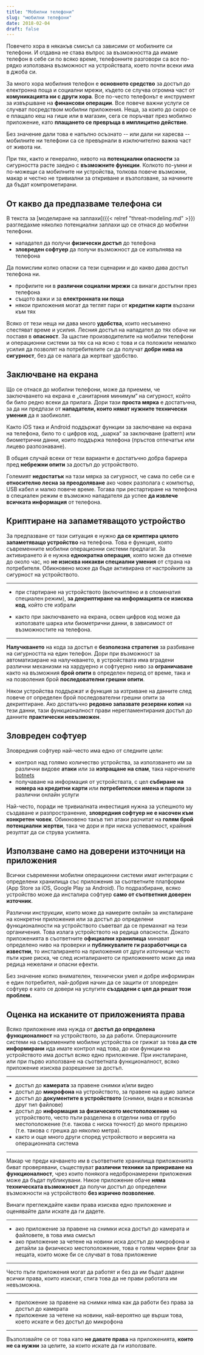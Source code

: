 ```yaml
---
title: "Мобилни телефони"
slug: "мобилни телефони"
date: 2018-02-04
draft: false
---
```


Повечето хора в някакъв смисъл са зависими от мобилните си телефони. И отдавна
не става въпрос за възможността да имаме телефон в себе си по всяко време,
телефонните разговори са все по-рядко използвана възможност на устройствата,
което почти всеки има в джоба си.

За много хора мобилния телефон е **основното средство** за достъп до електронна
поща и социални мрежи, където се случва огромна част от **комуникацията ни с
други хора**. Все по-често телефонът е инструмент за извършване на **финансови
операции**.  Все повече важни услуги се случват посредством мобилни приложения.
Неща, за които до скоро се е плащало кеш на гише или в магазин, сега се поръчват
през мобилно приложение, като **плащането се превръща в имплицитно действие**.

Без значение дали това е напълно осъзнато -- или дали ни харесва -- мобилните ни
телефони са се превърнали в изключително важна част от живота ни.

При тях, както и генерално, нивото на **потенциални опасности** за сигурността
расте заедно с **възможните функции**. Колкото по-умни и по-можещи са мобилните
ни устройства, толкова повече възможни, макар и честно не тривиални за откриване
и възползване, за начините да бъдат компрометирани.

## От какво да предпазваме телефона си

В текста за [моделиране на заплахи]({{< relref "threat-modeling.md" >}})
разгледахме няколко потенциални заплахи що се отнася до мобилни телефони.

 * нападател да получи **физически достъп** до телефона
 * **зловреден софтуер** да получи възможност да се изпълнява на телефона

Да помислим колко опасни са тези сценарии и до какво дава достъп телефона ни.

 * профилите ни в **различни социални мрежи** са винаги достъпни през телефона
 * същото важи и за **електронната ни поща**
 * някои приложения могат да теглят пари от **кредитни карти** вързани към тях

Всяко от тези неща ни дава много **удобства**, които несъмнено спестяват време и
усилия. Лесния достъп на нападател до тях обаче ни поставя в **опасност**. За
щастие производителите на мобилни телефони и операционни системи за тях са на
ясно с това и са положили немалко усилия да позволят на потребителите си да
получат **добри нива на сигурност**, без да се налага да жертват удобство.

## Заключване на екрана

Що се отнася до мобилни телефони, може да приемем, че заключването на екрана е
„санитарния минимум“ на сигурност, който би било редно всеки да прилага. Дори
тази **проста мярка** е достатъчна, за да ни предпази от **нападатели, които
нямат нужните технически умения** да я заобиколят.

Както iOS така и Android поддържат функции за заключване на екрана на телефона,
било то с цифров код, „шарка“ за заключване (pattern) или биометрични данни,
които поддържа телефона (пръстов отпечатък или лицево разпознаване).

В общия случай всеки от тези варианти е достатъчно добра бариера пред **небрежни
опити** за достъп до устройството.

Големият **недостатък** на тази мярка за сигурност, че сама по себе си е
**относително лесна за преодоляване** ако човек разполага с компютър, USB кабел
и малко повече време. Тогава при рестартиране на телефона в специален режим е
възможно нападателя да успее **да извлече всичката информация** от телефона.

## Криптиране на запаметяващото устройство

За предпазване от тази ситуация е нужно **да се криптира цялото запаметяващо
устройство** на телефона. Това е функция, която съвременните мобилни операционни
системи предлагат. За активирането ѝ е нужна **еднократна операция**, която може
да отнеме до около час, но **не изисква никакви специални умения** от страна на
потребителя. Обикновено може да бъде активирана от настройките за сигурност на
устройството.

---

 * при стартиране на устройството (включитлено и в споменатия специален режим),
   **за декриптиране на информацията се изисква код**, който сте избрали

 * както при заключването на екрана, освен цифров код може да използвате шарка
   или биометрични данни, в зависимост от възможностите на телефона.

---

**Налучкването** на кода за достъп е **безполезна стратегия** за разбиване на
сигурността на един телефон. Дори при възможност за автоматизиране на
налучкването, в устройствата има вградени различни механизми на хардуерно и
софтуерно ниво за **ограничаване** както на възможния **брой опити** в определен период
от време, така и на позволения брой **последователни грешни опити**.

Някои устройства поддържат и функция за изтриване на данните след повече от
определен брой последователни грешни опити за декриптиране. Ако достатъчно
**редовно запазвате резервни копия** на тези данни, тази функционалност прави
нерегламентирания достъп до данните **практически невъзможен**.

## Зловреден софтуер

Зловредния софтуер най-често има едно от следните цели:

 * контрол над голямо количество устройства, за използването им за различни
   видове **атаки** или за **изпращане на спам**, така наречените
   [botnets](https://en.wikipedia.org/wiki/Botnet)
 * получаване на информация от устройствата, с цел **събиране на номера на
   кредитни карти** или **потребителски имена и пароли** за различни онлайн услуги

Най-често, поради не тривиалната инвестиция нужна за успешното му създаване и
разпространение, **зловредния софтуер не е насочен към конкретен човек**.
Обикновено такъв тип атаки разчитат на **голям брой потенциални жертви**, така
че дори и при ниска успеваемост, крайния резултат да си струва усилията.

## Използване само на доверени източници на приложения

Всички съвременни мобилни операционни системи имат интеграции с определени
хранилища със приложения за съответните платформи (App Store за iOS, Google Play
за Android). По подразбиране, всяко устройство може да инсталира софтуер **само
от съответния доверен източник**.

Различни инструкции, които може да намерите онлайн за инсталиране на конкретни
приложения или за достъп до определени функционалности на устройството съветват
да се премахнат на тези органичения. Това излага устройството на редица
опасности.  Докато приложенията в съответните **официални хранилища** минават
определено ниво на проверки и **публикувалите ги разработчици са известни**, то
инсталирането на приложения от други източници често пъти крие риска, че след
иснталирането си приложението може да има редица нежелани и опасни ефекти.

Без значение колко внимателен, технически умел и добре информиран е един
потребител, най-добрия начин да се защити от зловреден софтуер е като се довери
на услугите **създадени с цел да решат този проблем.**

## Оценка на исканите от приложенията права

Всяко приложение има нужда от **достъп до определена функционалност** на
устройството, за да работи. Операционните системи на съвременните мобилни
устройства се грижат за това **да сте информирани** ида имате контрол над това,
до кои функции на устройството има достъп всяко едно приложение. При
инсталиране, или при първо използване на съответната функционалност, всяко
приложение изисква разрешение за достъп.

---

 * достъп до **камерата** за правене снимки и/или видео
 * достъп до **микрофона** на устройството, за правене на аудио записи
 * достъп до **документите в устройството** (снимки, видеа и всякакъв друг тип
   файлове)
 * достъп до **информация за физическото местоположение** на устройството, често
   пъти разделена в отделни нива от грубо местоположение (т.е. такова с ниска
   точност) до много прецизно (т.е. такова с грешка до няколко метра).
 * както и още много други според устройството и версията на операционната
   система

---

Макар че преди качването им в съответните хранилища приложенията биват
проверявани, съществуват **различни техники за прикриване на функционалност**,
чрез които понякога недобронамерени приложения може да бъдат публикувани. Никое
приложение обаче **няма техническата възможност** да получи достъп до определени
възможности на устройството **без изрично позволение**.

Винаги преглеждайте какви права изисква едно приложение и оценявайте дали искате
да ги дадете.

---

 * ако приложение за правене на снимки иска достъп до камерата и файловете, в
   това има смисъл
 * ако приложение за четене на новини иска достъп до микрофона и детайли за
   физическо местоположение, това е голям червен флаг за нещата, които може би
   се случват в това приложение

---

Често пъти приложения могат да работят и без да им бъдат дадени всички права,
които изискат, стига това да не прави работата им невъзможна.

---

 * приложение за правене на снимки няма как да работи без права за достъп до
   камерата
 * приложение за четене на новини, най-вероятно ще върши това, което искате и
   без достъп до микрофона

---

Възползвайте се от това като **не давате права** на приложенията, **които не са
нужни** за целите, за които искате да ги използвате.
